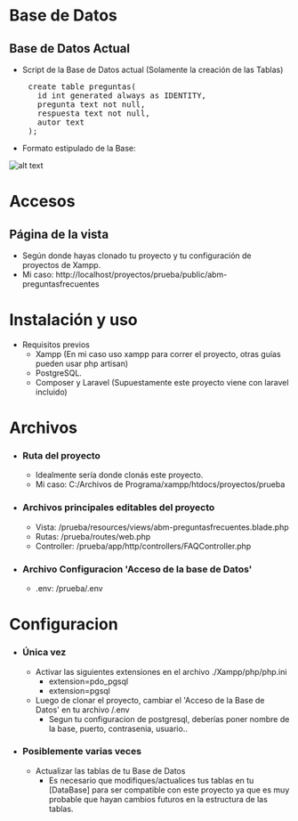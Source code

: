 # Base de Datos
## Base de Datos Actual
* Script de la Base de Datos actual (Solamente la creación de las Tablas)
<pre>
    create table preguntas(
      id int generated always as IDENTITY,
      pregunta text not null,
      respuesta text not null,
      autor text 
    );
</pre>
* Formato estipulado de la Base:

![alt text](https://i.imgur.com/QpBVuLJ.png)


# Accesos

## Página de la vista
* Según donde hayas clonado tu proyecto y tu configuración de proyectos de Xampp.
* Mi caso: http://localhost/proyectos/prueba/public/abm-preguntasfrecuentes


# Instalación y uso
* Requisitos previos
    - Xampp (En mi caso uso xampp para correr el proyecto, otras guías pueden usar php artisan)
    - PostgreSQL.
    - Composer y Laravel (Supuestamente este proyecto viene con laravel incluido)


# Archivos
* ### Ruta del proyecto
  * Idealmente sería donde clonás este proyecto.
  * Mi caso: C:/Archivos de Programa/xampp/htdocs/proyectos/prueba
* ### Archivos principales editables del proyecto
  * Vista: /prueba/resources/views/abm-preguntasfrecuentes.blade.php
  * Rutas: /prueba/routes/web.php
  * Controller: /prueba/app/http/controllers/FAQController.php
* ### Archivo Configuracion 'Acceso de la base de Datos'
  * .env: /prueba/.env

# Configuracion
* ### Única vez
  * Activar las siguientes extensiones en el archivo ./Xampp/php/php.ini
     * extension=pdo_pgsql
     * extension=pgsql
  * Luego de clonar el proyecto, cambiar el 'Acceso de la Base de Datos' en tu archivo /.env
     * Segun tu configuracion de postgresql, deberías poner nombre de la base, puerto, contrasenia, usuario..
* ### Posiblemente varias veces
  * Actualizar las tablas de tu Base de Datos
      * Es necesario que modifiques/actualices tus tablas en tu [DataBase] para ser compatible con este proyecto ya que es muy probable que hayan cambios futuros en la estructura de las tablas.
